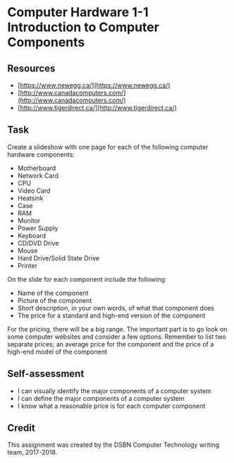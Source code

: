 # Computer Hardware 1-1<br>Introduction to Computer Components

## Resources

* [https://www.newegg.ca/](https://www.newegg.ca/)
* [http://www.canadacomputers.com/](http://www.canadacomputers.com/)
* [http://www.tigerdirect.ca/](http://www.tigerdirect.ca/)

## Task

Create a slideshow with one page for each of the following computer hardware components:

* Motherboard
* Network Card
* CPU
* Video Card
* Heatsink
* Case
* RAM
* Monitor
* Power Supply
* Keyboard
* CD/DVD Drive
* Mouse 
* Hard Drive/Solid State Drive
* Printer 

On the slide for each component include the following:

* Name of the component
* Picture of the component
* Short description, in your own words, of what that component does
* The price for a standard and high-end version of the component

For the pricing, there will be a big range. The important part is to go look on some computer websites and consider a few options. Remember to list two separate prices; an average price for the component and the price of a high-end model of the component

## Self-assessment

* I can visually identify the major components of a computer system 
* I can define the major components of a computer system
* I know what a reasonable price is for each computer component

## Credit

This assignment was created by the DSBN Computer Technology writing team, 2017-2018. 

